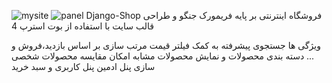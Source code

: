 ![mysite](https://github.com/user-attachments/assets/84118c24-96c6-4a89-a36d-7f155b4c3986)
![panel](https://github.com/user-attachments/assets/72b068d1-17c9-4dba-9e9a-c63d2824b9f1)
Django-Shop
فروشگاه اینترنتی بر پایه فریمورک جنگو و طراحی قالب سایت با استفاده از بوت استرپ 4

ویژگی ها
جستجوی پیشرفته به کمک فیلتر قیمت
مرتب سازی بر اساس بازدید،فروش و ...
دسته بندی محصولات و نمایش محصولات مشابه
امکان مقایسه محصولات
شخصی سازی پنل ادمین
پنل کاربری و سبد خرید
